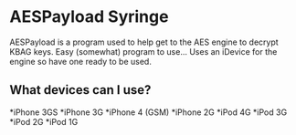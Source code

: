 AESPayload Syringe
=================
AESPayload is a program used to help get to the AES engine to decrypt KBAG
keys. Easy (somewhat) program to use... Uses an iDevice for the engine so
have one ready to be used.

What devices can I use?
----------------------
*iPhone 3GS
*iPhone 3G
*iPhone 4 (GSM)
*iPhone 2G
*iPod 4G
*iPod 3G
*iPod 2G
*iPod 1G
